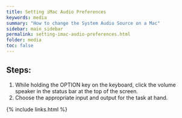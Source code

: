 ```yaml
---
title: Setting iMac Audio Preferences
keywords: media
summary: "How to change the System Audio Source on a Mac"
sidebar: main_sidebar
permalink: setting-imac-audio-preferences.html
folder: media
toc: false
---
```


## Steps:

1. While holding the OPTION key on the keyboard, click the volume speaker in the status bar at the top of the screen.
2. Choose the appropriate input and output for the task at hand.

{% include links.html %}

